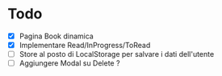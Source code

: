 # Todo

- [x] Pagina Book dinamica
- [x] Implementare Read/InProgress/ToRead
- [ ] Store al posto di LocalStorage per salvare i dati dell'utente
- [ ] Aggiungere Modal su Delete ?
